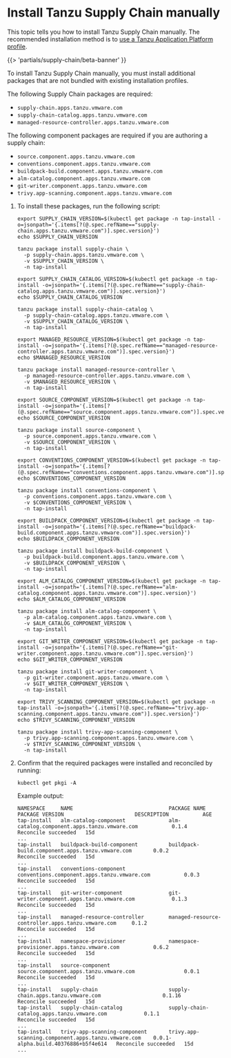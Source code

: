 # Install Tanzu Supply Chain manually

This topic tells you how to install Tanzu Supply Chain manually. The recommended installation method
is to [use a Tanzu Application Platform profile](install-authoring-profile.hbs.md).

{{> 'partials/supply-chain/beta-banner' }}

To install Tanzu Supply Chain manually, you must install additional packages that are not bundled
with existing installation profiles.

The following Supply Chain packages are required:

- `supply-chain.apps.tanzu.vmware.com`
- `supply-chain-catalog.apps.tanzu.vmware.com`
- `managed-resource-controller.apps.tanzu.vmware.com`

The following component packages are required if you are authoring a supply chain:

- `source.component.apps.tanzu.vmware.com`
- `conventions.component.apps.tanzu.vmware.com`
- `buildpack-build.component.apps.tanzu.vmware.com`
- `alm-catalog.component.apps.tanzu.vmware.com`
- `git-writer.component.apps.tanzu.vmware.com`
- `trivy.app-scanning.component.apps.tanzu.vmware.com`

1. To install these packages, run the following script:

   ```console
   export SUPPLY_CHAIN_VERSION=$(kubectl get package -n tap-install -o=jsonpath='{.items[?(@.spec.refName=="supply-chain.apps.tanzu.vmware.com")].spec.version}')
   echo $SUPPLY_CHAIN_VERSION

   tanzu package install supply-chain \
     -p supply-chain.apps.tanzu.vmware.com \
     -v $SUPPLY_CHAIN_VERSION \
     -n tap-install

   export SUPPLY_CHAIN_CATALOG_VERSION=$(kubectl get package -n tap-install -o=jsonpath='{.items[?(@.spec.refName=="supply-chain-catalog.apps.tanzu.vmware.com")].spec.version}')
   echo $SUPPLY_CHAIN_CATALOG_VERSION

   tanzu package install supply-chain-catalog \
     -p supply-chain-catalog.apps.tanzu.vmware.com \
     -v $SUPPLY_CHAIN_CATALOG_VERSION \
     -n tap-install

   export MANAGED_RESOURCE_VERSION=$(kubectl get package -n tap-install -o=jsonpath='{.items[?(@.spec.refName=="managed-resource-controller.apps.tanzu.vmware.com")].spec.version}')
   echo $MANAGED_RESOURCE_VERSION

   tanzu package install managed-resource-controller \
     -p managed-resource-controller.apps.tanzu.vmware.com \
     -v $MANAGED_RESOURCE_VERSION \
     -n tap-install

   export SOURCE_COMPONENT_VERSION=$(kubectl get package -n tap-install -o=jsonpath='{.items[?(@.spec.refName=="source.component.apps.tanzu.vmware.com")].spec.version}')
   echo $SOURCE_COMPONENT_VERSION

   tanzu package install source-component \
     -p source.component.apps.tanzu.vmware.com \
     -v $SOURCE_COMPONENT_VERSION \
     -n tap-install

   export CONVENTIONS_COMPONENT_VERSION=$(kubectl get package -n tap-install -o=jsonpath='{.items[?(@.spec.refName=="conventions.component.apps.tanzu.vmware.com")].spec.version}')
   echo $CONVENTIONS_COMPONENT_VERSION

   tanzu package install conventions-component \
     -p conventions.component.apps.tanzu.vmware.com \
     -v $CONVENTIONS_COMPONENT_VERSION \
     -n tap-install

   export BUILDPACK_COMPONENT_VERSION=$(kubectl get package -n tap-install -o=jsonpath='{.items[?(@.spec.refName=="buildpack-build.component.apps.tanzu.vmware.com")].spec.version}')
   echo $BUILDPACK_COMPONENT_VERSION

   tanzu package install buildpack-build-component \
     -p buildpack-build.component.apps.tanzu.vmware.com \
     -v $BUILDPACK_COMPONENT_VERSION \
     -n tap-install

   export ALM_CATALOG_COMPONENT_VERSION=$(kubectl get package -n tap-install -o=jsonpath='{.items[?(@.spec.refName=="alm-catalog.component.apps.tanzu.vmware.com")].spec.version}')
   echo $ALM_CATALOG_COMPONENT_VERSION

   tanzu package install alm-catalog-component \
     -p alm-catalog.component.apps.tanzu.vmware.com \
     -v $ALM_CATALOG_COMPONENT_VERSION \
     -n tap-install

   export GIT_WRITER_COMPONENT_VERSION=$(kubectl get package -n tap-install -o=jsonpath='{.items[?(@.spec.refName=="git-writer.component.apps.tanzu.vmware.com")].spec.version}')
   echo $GIT_WRITER_COMPONENT_VERSION

   tanzu package install git-writer-component \
     -p git-writer.component.apps.tanzu.vmware.com \
     -v $GIT_WRITER_COMPONENT_VERSION \
     -n tap-install

   export TRIVY_SCANNING_COMPONENT_VERSION=$(kubectl get package -n tap-install -o=jsonpath='{.items[?(@.spec.refName=="trivy.app-scanning.component.apps.tanzu.vmware.com")].spec.version}')
   echo $TRIVY_SCANNING_COMPONENT_VERSION

   tanzu package install trivy-app-scanning-component \
     -p trivy.app-scanning.component.apps.tanzu.vmware.com \
     -v $TRIVY_SCANNING_COMPONENT_VERSION \
     -n tap-install
   ```

1. Confirm that the required packages were installed and reconciled by running:

   ```console
   kubectl get pkgi -A
   ```

   Example output:

   ```console
   NAMESPACE     NAME                               PACKAGE NAME                                          PACKAGE VERSION                       DESCRIPTION           AGE
   tap-install   alm-catalog-component              alm-catalog.component.apps.tanzu.vmware.com           0.1.4                                 Reconcile succeeded   15d
   ...
   tap-install   buildpack-build-component          buildpack-build.component.apps.tanzu.vmware.com       0.0.2                                 Reconcile succeeded   15d
   ...
   tap-install   conventions-component              conventions.component.apps.tanzu.vmware.com           0.0.3                                 Reconcile succeeded   15d
   ...
   tap-install   git-writer-component               git-writer.component.apps.tanzu.vmware.com            0.1.3                                 Reconcile succeeded   15d
   ...
   tap-install   managed-resource-controller        managed-resource-controller.apps.tanzu.vmware.com     0.1.2                                 Reconcile succeeded   15d
   ...
   tap-install   namespace-provisioner              namespace-provisioner.apps.tanzu.vmware.com           0.6.2                                 Reconcile succeeded   15d
   ...
   tap-install   source-component                   source.component.apps.tanzu.vmware.com                0.0.1                                 Reconcile succeeded   15d
   ...
   tap-install   supply-chain                       supply-chain.apps.tanzu.vmware.com                    0.1.16                                Reconcile succeeded   15d
   tap-install   supply-chain-catalog               supply-chain-catalog.apps.tanzu.vmware.com            0.1.1                                 Reconcile succeeded   15d
   ...
   tap-install   trivy-app-scanning-component       trivy.app-scanning.component.apps.tanzu.vmware.com    0.0.1-alpha.build.40376886+b5f4e614   Reconcile succeeded   15d
   ...
   ```
